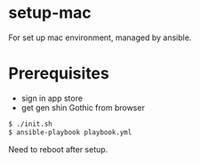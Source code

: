 # setup-mac

For set up mac environment, managed by ansible.

# Prerequisites

- sign in app store
- get gen shin Gothic from browser

```sh
$ ./init.sh
$ ansible-playbook playbook.yml
```

Need to reboot after setup.
